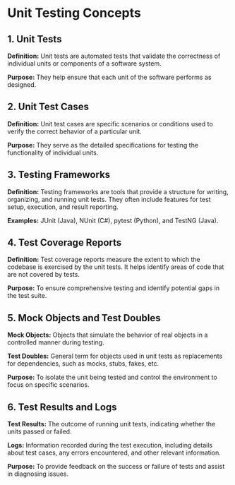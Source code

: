 <h1>Unit Testing Concepts</h1>

<h2>1. Unit Tests</h2>
<p><strong>Definition:</strong> Unit tests are automated tests that validate the correctness of individual units or components of a software system.</p>
<p><strong>Purpose:</strong> They help ensure that each unit of the software performs as designed.</p>

<h2>2. Unit Test Cases</h2>
<p><strong>Definition:</strong> Unit test cases are specific scenarios or conditions used to verify the correct behavior of a particular unit.</p>
<p><strong>Purpose:</strong> They serve as the detailed specifications for testing the functionality of individual units.</p>

<h2>3. Testing Frameworks</h2>
<p><strong>Definition:</strong> Testing frameworks are tools that provide a structure for writing, organizing, and running unit tests. They often include features for test setup, execution, and result reporting.</p>
<p><strong>Examples:</strong> JUnit (Java), NUnit (C#), pytest (Python), and TestNG (Java).</p>

<h2>4. Test Coverage Reports</h2>
<p><strong>Definition:</strong> Test coverage reports measure the extent to which the codebase is exercised by the unit tests. It helps identify areas of code that are not covered by tests.</p>
<p><strong>Purpose:</strong> To ensure comprehensive testing and identify potential gaps in the test suite.</p>

<h2>5. Mock Objects and Test Doubles</h2>
<p><strong>Mock Objects:</strong> Objects that simulate the behavior of real objects in a controlled manner during testing.</p>
<p><strong>Test Doubles:</strong> General term for objects used in unit tests as replacements for dependencies, such as mocks, stubs, fakes, etc.</p>
<p><strong>Purpose:</strong> To isolate the unit being tested and control the environment to focus on specific scenarios.</p>

<h2>6. Test Results and Logs</h2>
<p><strong>Test Results:</strong> The outcome of running unit tests, indicating whether the units passed or failed.</p>
<p><strong>Logs:</strong> Information recorded during the test execution, including details about test cases, any errors encountered, and other relevant information.</p>
<p><strong>Purpose:</strong> To provide feedback on the success or failure of tests and assist in diagnosing issues.</p>
